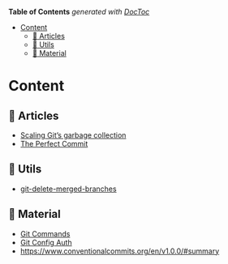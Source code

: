 <!-- START doctoc generated TOC please keep comment here to allow auto update -->
<!-- DON'T EDIT THIS SECTION, INSTEAD RE-RUN doctoc TO UPDATE -->
**Table of Contents**  *generated with [DocToc](https://github.com/thlorenz/doctoc)*

- [Content](#content)
  - [:memo: Articles](#memo-articles)
  - [:rocket: Utils](#rocket-utils)
  - [:open_file_folder: Material](#open_file_folder-material)

<!-- END doctoc generated TOC please keep comment here to allow auto update -->

# Content

## :memo: Articles

- [Scaling Git’s garbage collection](https://github.blog/2022-09-13-scaling-gits-garbage-collection/?utm_source=tldrnewsletter)
- [The Perfect Commit](./the_perfect_commit.md)

## :rocket: Utils

- [git-delete-merged-branches](https://github.com/hartwork/git-delete-merged-branches?utm_source=tldrnewsletter)

## :open_file_folder: Material

- [Git Commands](./content/git-commands.md)
- [Git Config Auth](./content/git-config-auth.md)
- <https://www.conventionalcommits.org/en/v1.0.0/#summary>
